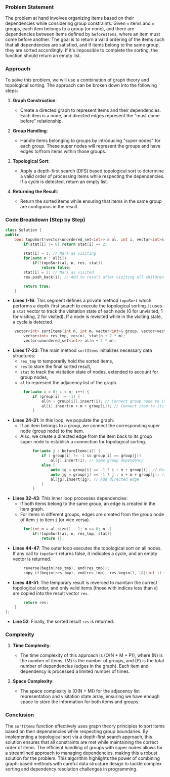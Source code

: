 

### Problem Statement
The problem at hand involves organizing items based on their dependencies while considering group constraints. Given `n` items and `m` groups, each item belongs to a group (or none), and there are dependencies between items defined by `beforeItems`, where an item must come before another. The goal is to return a valid ordering of the items such that all dependencies are satisfied, and if items belong to the same group, they are sorted accordingly. If it's impossible to complete the sorting, the function should return an empty list.

### Approach
To solve this problem, we will use a combination of graph theory and topological sorting. The approach can be broken down into the following steps:

1. **Graph Construction**:
   - Create a directed graph to represent items and their dependencies. Each item is a node, and directed edges represent the "must come before" relationship.

2. **Group Handling**:
   - Handle items belonging to groups by introducing "super nodes" for each group. These super nodes will represent the groups and have edges to/from items within those groups.

3. **Topological Sort**:
   - Apply a depth-first search (DFS) based topological sort to determine a valid order of processing items while respecting the dependencies. If a cycle is detected, return an empty list.

4. **Returning the Result**:
   - Return the sorted items while ensuring that items in the same group are contiguous in the result.

### Code Breakdown (Step by Step)

```cpp
class Solution {
public:
    bool topoSort(vector<unordered_set<int>> & al, int i, vector<int>& res, vector<int>& stat) {
        if(stat[i] != 0) return stat[i] == 2;
        
        stat[i] = 1; // Mark as visiting
        for(auto n : al[i])
            if(!topoSort(al, n, res, stat))
                return false;
        stat[i] = 2; // Mark as visited
        res.push_back(i); // Add to result after visiting all children

        return true;
    }
```
- **Lines 1-16**: This segment defines a private method `topoSort` which performs a depth-first search to execute the topological sorting. It uses a `stat` vector to track the visitation state of each node (0 for unvisited, 1 for visiting, 2 for visited). If a node is revisited while in the visiting state, a cycle is detected.

```cpp
    vector<int> sortItems(int n, int m, vector<int>& group, vector<vector<int>>& beforeItems) {
        vector<int> res_tmp, res(n), stat(n + 2 * m);
        vector<unordered_set<int>> al(n + 2 * m);
```
- **Lines 17-23**: The main method `sortItems` initializes necessary data structures:
  - `res_tmp` to temporarily hold the sorted items,
  - `res` to store the final sorted result,
  - `stat` to track the visitation state of nodes, extended to account for group nodes,
  - `al` to represent the adjacency list of the graph.

```cpp
        for(auto i = 0; i < n; i++) {
            if (group[i] != -1) {
                al[n + group[i]].insert(i); // Connect group node to item
                al[i].insert(n + m + group[i]); // Connect item to its group
            }
```
- **Lines 24-31**: In this loop, we populate the graph:
  - If an item belongs to a group, we connect the corresponding super node (group node) to the item.
  - Also, we create a directed edge from the item back to its group super node to establish a connection for topological sorting.

```cpp
            for(auto j : beforeItems[i]) {
                if ( group[i] != -1 && group[i] == group[j]) 
                    al[j].insert(i); // Same group dependency
                else {
                    auto ig = group[i] == -1 ? i : n + group[i]; // Determine item/group node
                    auto jg = group[j] == -1 ? j : n + m + group[j]; // Determine item/group node
                    al[jg].insert(ig); // Add directed edge
                }
            }
```
- **Lines 32-43**: This inner loop processes dependencies:
  - If both items belong to the same group, an edge is created in the item graph.
  - For items in different groups, edges are created from the group node of item `j` to item `i` (or vice versa).

```cpp
        for(int n = al.size() - 1; n >= 0; n--)
            if(!topoSort(al, n, res_tmp, stat))
                return {};
```
- **Lines 44-47**: The outer loop executes the topological sort on all nodes. If any call to `topoSort` returns false, it indicates a cycle, and an empty vector is returned.

```cpp
        reverse(begin(res_tmp), end(res_tmp));
        copy_if(begin(res_tmp), end(res_tmp), res.begin(), [&](int i) { return i < n; });
```
- **Lines 48-51**: The temporary result is reversed to maintain the correct topological order, and only valid items (those with indices less than `n`) are copied into the result vector `res`.

```cpp
        return res;
    }
};
```
- **Line 52**: Finally, the sorted result `res` is returned.

### Complexity
1. **Time Complexity**:
   - The time complexity of this approach is \(O(N + M + P)\), where \(N\) is the number of items, \(M\) is the number of groups, and \(P\) is the total number of dependencies (edges in the graph). Each item and dependency is processed a limited number of times.

2. **Space Complexity**:
   - The space complexity is \(O(N + M)\) for the adjacency list representation and visitation state array, ensuring we have enough space to store the information for both items and groups.

### Conclusion
The `sortItems` function effectively uses graph theory principles to sort items based on their dependencies while respecting group boundaries. By implementing a topological sort via a depth-first search approach, this solution ensures that all constraints are met while maintaining the correct order of items. The efficient handling of groups with super nodes allows for a streamlined approach to managing dependencies, making this a robust solution for the problem. This algorithm highlights the power of combining graph-based methods with careful data structure design to tackle complex sorting and dependency resolution challenges in programming.